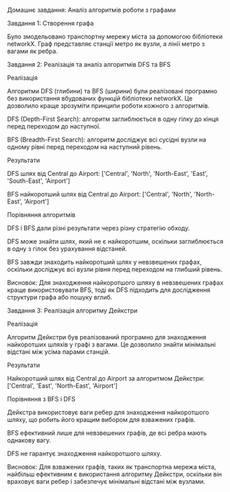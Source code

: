 Домашнє завдання: Аналіз алгоритмів роботи з графами

Завдання 1: Створення графа

Було змодельовано транспортну мережу міста за допомогою бібліотеки networkX. Граф представляє станції метро як вузли, а лінії метро з вагами як ребра.

Завдання 2: Реалізація та аналіз алгоритмів DFS та BFS

Реалізація

Алгоритми DFS (глибини) та BFS (ширини) були реалізовані програмно без використання вбудованих функцій бібліотеки networkX. Це дозволило краще зрозуміти принципи роботи кожного з алгоритмів.

DFS (Depth-First Search): алгоритм заглиблюється в одну гілку до кінця перед переходом до наступної.

BFS (Breadth-First Search): алгоритм досліджує всі сусідні вузли на одному рівні перед переходом на наступний рівень.

Результати

DFS шлях від Central до Airport: ['Central', 'North', 'North-East', 'East', 'South-East', 'Airport']

BFS найкоротший шлях від Central до Airport: ['Central', 'North', 'North-East', 'Airport']

Порівняння алгоритмів

DFS і BFS дали різні результати через різну стратегію обходу.

DFS може знайти шлях, який не є найкоротшим, оскільки заглиблюється в одну з гілок без урахування відстаней.

BFS завжди знаходить найкоротший шлях у невзвешених графах, оскільки досліджує всі вузли рівня перед переходом на глибший рівень.

Висновок: Для знаходження найкоротшого шляху в невзвешених графах краще використовувати BFS, тоді як DFS підходить для дослідження структури графа або пошуку вглиб.

Завдання 3: Реалізація алгоритму Дейкстри

Реалізація

Алгоритм Дейкстри був реалізований програмно для знаходження найкоротших шляхів у графі з вагами. Це дозволило знайти мінімальні відстані між усіма парами станцій.

Результати

Найкоротший шлях від Central до Airport за алгоритмом Дейкстри: ['Central', 'East', 'North-East', 'Airport']

Порівняння з BFS і DFS

Дейкстра використовує ваги ребер для знаходження найкоротшого шляху, що робить його кращим вибором для взважених графів.

BFS ефективний лише для невзвешених графів, де всі ребра мають однакову вагу.

DFS не гарантує знаходження найкоротшого шляху.

Висновок: Для взважених графів, таких як транспортна мережа міста, найбільш ефективним є використання алгоритму Дейкстри, оскільки він враховує ваги ребер і забезпечує мінімальні відстані між вузлами.
